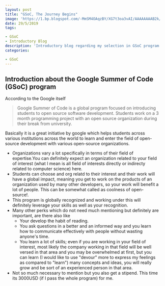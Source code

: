 ```yaml
---
layout: post
title: "GSoC, The Journey Begins"
image: 'https://1.bp.blogspot.com/-MmSM4OAqzBY/XG7t3oa3vAI/AAAAAAAAB2k/ E03hpYapRPQIo6iZv059c66m7pLF-v37ACLcBGAs/s320/GSoC%2B-%2BVertical%2BNarrow%2B-%2BGray%2BText%2B-%2BWhite%2BBG.png'
date: 29/5/2019
tags:

- GSoC
- Introductory Blog
description: 'Introductory blog regarding my selection in GSoC program'
categories:

- GSoC
---
```


## Introduction about the Google Summer of Code (GSoC) program

According to the Google itself
>Google Summer of Code is a global program focused on introducing students to open source software development. Students work on a 3 month programming project with an open source organization during their break from university.

Basically it is a great initiative by google which helps students across various institutions across the world to learn and enter the field of open-source development with various open-source organizations.

- Organizations vary a lot specifically in terms of their field of expertise.You can definitely expect an organization related to your field of interest (what I mean is all field of interests directly or indirecty related to computer science) here.
- Students can choose and org relatd to their interest and their work will have a global impact, meaning you get to work on the products of an organization used by many other developers, so your work will benefit a lot of people. This can be somewhat called as coolness of open-source!.
- This program is globally recognized and working under this will definitely leverage your skills as well as your recognition.
- Many other perks which do not need much mentioning but definitely are important, are there also like
  - Your develop the habit of reading.
  - You ask questions in a better and an informed way and you learn how to communicate effectively with people without wasting anyone's time.
  - You learn a lot of skills; even if you are working in your field of interest, most likely the company working in that field will be well versed in that area and you may be overwhelmed at first, but you can learn (I would like to use "devour" more to express my feelings as compared to "learn") many concepts and ideas, you will really grow and be sort of an experienced person in that area.
- Not so much necessary to mention but you also get a stipend. This time its 3000USD (if I pass the whole program) for me.
